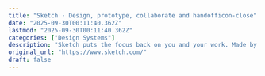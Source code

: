 ```yaml
---
title: "Sketch · Design, prototype, collaborate and handofficon-close"
date: "2025-09-30T00:11:40.362Z"
lastmod: "2025-09-30T00:11:40.362Z"
categories: ["Design Systems"]
description: "Sketch puts the focus back on you and your work. Made by designers, for designers."
original_url: "https://www.sketch.com/"
draft: false
---
```

